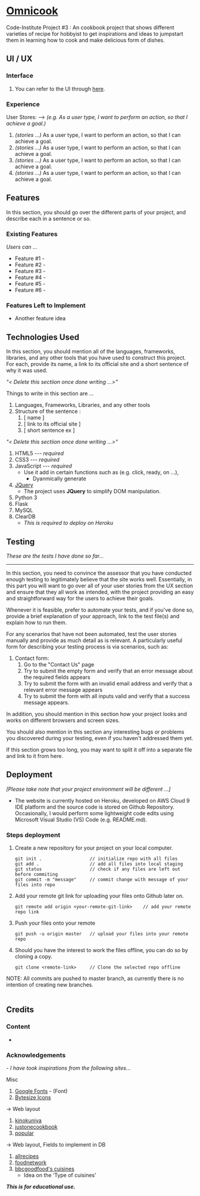 # [Omnicook](https://naturaldev0.github.io/p3-omnicook/)

Code-Institute Project #3 : An cookbook project that shows different varieties of recipe for hobbyist to get inspirations and ideas to jumpstart them in learning how to cook and make delicious form of dishes.
 
 
## UI / UX

### Interface
1. You can refer to the UI through [here](https://drive.google.com/file/d/15hE_VO6VaOnUheitaI-4sei5_7XlH8Kt/view?usp=sharing).

### Experience
User Stores: --> <i>(e.g. As a user type, I want to perform an action, so that I achieve a goal.)</i>

1. <i>(stories ...)</i> As a user type, I want to perform an action, so that I can achieve a goal.
1. <i>(stories ...)</i> As a user type, I want to perform an action, so that I can achieve a goal.
1. <i>(stories ...)</i> As a user type, I want to perform an action, so that I can achieve a goal.
1. <i>(stories ...)</i> As a user type, I want to perform an action, so that I can achieve a goal.

## Features

In this section, you should go over the different parts of your project, and describe each in a sentence or so.
 
### Existing Features

<i>Users can ...</i>

* Feature #1 - 
* Feature #2 - 
* Feature #3 - 
* Feature #4 - 
* Feature #5 - 
* Feature #6 - 

### Features Left to Implement
- Another feature idea

## Technologies Used

In this section, you should mention all of the languages, frameworks, libraries, and any other tools that you have used to construct this project. For each, provide its name, a link to its official site and a short sentence of why it was used.

<i>"< Delete this sectiion once done writing ...>"</i>

Things to write in this section are ...

1. Languages, Frameworks, Libraries, and any other tools
1. Structure of the sentence :
    1. [ name ]
    1. [ link to its official site ]
    1. [ short sentence ex ]
    
<i>"< Delete this sectiion once done writing ...>"</i>

1. HTML5 --- *required*
1. CSS3 --- *required*
1. JavaScript --- *required*
    * Use it add in certain functions such as (e.g. click, ready, on ...),
        * Dyanmically generate
1. [JQuery](https://jquery.com)
    * The project uses **JQuery** to simplify DOM manipulation.
1. Python 3
1. Flask
1. MySQL
1. ClearDB
    * *This is required to deploy on Heroku*


## Testing

<i>These are the tests I have done so far...</i>
<hr>

In this section, you need to convince the assessor that you have conducted enough testing to legitimately believe that the site works well. Essentially, in this part you will want to go over all of your user stories from the UX section and ensure that they all work as intended, with the project providing an easy and straightforward way for the users to achieve their goals.

Whenever it is feasible, prefer to automate your tests, and if you've done so, provide a brief explanation of your approach, link to the test file(s) and explain how to run them.

For any scenarios that have not been automated, test the user stories manually and provide as much detail as is relevant. A particularly useful form for describing your testing process is via scenarios, such as:

1. Contact form:
    1. Go to the "Contact Us" page
    2. Try to submit the empty form and verify that an error message about the required fields appears
    3. Try to submit the form with an invalid email address and verify that a relevant error message appears
    4. Try to submit the form with all inputs valid and verify that a success message appears.

In addition, you should mention in this section how your project looks and works on different browsers and screen sizes.

You should also mention in this section any interesting bugs or problems you discovered during your testing, even if you haven't addressed them yet.

If this section grows too long, you may want to split it off into a separate file and link to it from here.

## Deployment

<i>[Please take note that your project environment will be different ...]</i>

* The website is currently hosted on Heroku, developed on AWS Cloud 9 IDE platform and the source code is stored on Github Repository. Occasionally, I would perform some lightweight code edits using Microsoft Visual Studio (VS) Code (e.g. README.md).

### Steps deployment

1. Create a new repository for your project on your local computer.
    ```
    git init .                  // initialize repo with all files
    git add .                   // add all files into local staging
    git status                  // check if any files are left out before commiting
    git commit -m "message"     // commit change with message of your files into repo
    ```
2. Add your remote git link for uploading your files onto Github later on.
    ```
    git remote add origin <your-remote-git-link>    // add your remote repo link
    ```
3. Push your files onto your remote
    ```
    git push -u origin master   // upload your files into your remote repo
    ```

4. Should you have the interest to work the files offline, you can do so by cloning a copy.
    ```
    git clone <remote-link>     // Clone the selected repo offline
    ```

NOTE: All commits are pushed to master branch, as currently there is no intention of creating new branches.
<br><br>

## Credits

### Content
* 

### Acknowledgements

<i>- I have took inspirations from the following sites...</i>

Misc
1. [Google Fonts](https://fonts.google.com/) - (Font)
2. [Bytesize Icons](https://github.com/danklammer/bytesize-icons)

→ Web layout
1. [kinokuniya](https://kinokuniya.com.sg/)
1. [justonecookbook](https://www.justonecookbook.com/)
1. [popular](https://www.popular.com.sg/)

→ Web layout, Fields to implement in DB
1. [allrecipes](https://www.allrecipes.com/)
1. [foodnetwork](https://www.foodnetwork.com/)
1. [bbcgoodfood's cuisines](https://www.bbcgoodfood.com/recipes/category/cuisines)
    * Idea on the ‘Type of cuisines’

***This is for educational use.***
